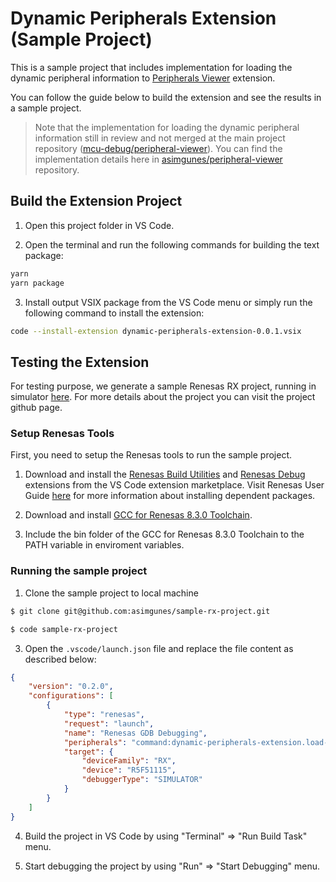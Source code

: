 # Dynamic Peripherals Extension (Sample Project)

This is a sample project that includes implementation for loading the dynamic peripheral information to [Peripherals Viewer](https://marketplace.visualstudio.com/items?itemName=mcu-debug.peripheral-viewer) extension.

You can follow the guide below to build the extension and see the results in a sample project.

> Note that the implementation for loading the dynamic peripheral information still in review and not merged at the main project repository ([mcu-debug/peripheral-viewer](https://github.com/mcu-debug/peripheral-viewer)). You can find the implementation details here in [asimgunes/peripheral-viewer](https://github.com/asimgunes/peripheral-viewer) repository.

## Build the Extension Project

1. Open this project folder in VS Code.

2. Open the terminal and run the following commands for building the text package:

```bash
yarn 
yarn package
```

3. Install output VSIX package from the VS Code menu or simply run the following command to install the extension:

```bash
code --install-extension dynamic-peripherals-extension-0.0.1.vsix
```

## Testing the Extension

For testing purpose, we generate a sample Renesas RX project, running in simulator [here](https://github.com/asimgunes/sample-rx-project). For more details about the project you can visit the project github page.

### Setup Renesas Tools

First, you need to setup the Renesas tools to run the sample project.

1. Download and install the [Renesas Build Utilities](https://marketplace.visualstudio.com/items?itemName=RenesasElectronicsCorporation.renesas-build-utilities) and [Renesas Debug](https://marketplace.visualstudio.com/items?itemName=RenesasElectronicsCorporation.renesas-debug) extensions from the VS Code extension marketplace. Visit Renesas User Guide [here](http://tool-support.renesas.com/e2studio/vscode/docs/debug/index.html) for more information about installing dependent packages.

2. Download and install [GCC for Renesas 8.3.0 Toolchain](https://llvm-gcc-renesas.com/rx-download-toolchains/).

3. Include the bin folder of the GCC for Renesas 8.3.0 Toolchain to the PATH variable in enviroment variables.

### Running the sample project

1. Clone the sample project to local machine

```bash
$ git clone git@github.com:asimgunes/sample-rx-project.git 
```

```bash
$ code sample-rx-project 
```

3. Open the `.vscode/launch.json` file and replace the file content as described below:

```json
{
	"version": "0.2.0",
	"configurations": [
		{
			"type": "renesas",
			"request": "launch",
			"name": "Renesas GDB Debugging",
			"peripherals": "command:dynamic-peripherals-extension.load-peripherals",
			"target": {
				"deviceFamily": "RX",
				"device": "R5F51115",
				"debuggerType": "SIMULATOR"
			}
		}
	]
}
```

4. Build the project in VS Code by using "Terminal" => "Run Build Task" menu.

5. Start debugging the project by using "Run" => "Start Debugging" menu.

